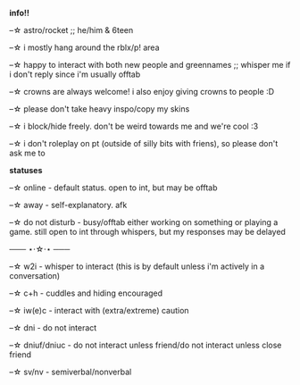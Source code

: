 **info!!**

–☆ astro/rocket ;; he/him & 6teen

–☆ i mostly hang around the rblx/p! area

–☆ happy to interact with both new people and greennames ;; whisper me if i don't reply since i'm usually offtab

–☆ crowns are always welcome! i also enjoy giving crowns to people :D

–☆ please don't take heavy inspo/copy my skins

–☆ i block/hide freely. don't be weird towards me and we're cool :3

–☆ i don't roleplay on pt (outside of silly bits with friens), so please don't ask me to 

**statuses**

–☆ online - default status. open to int, but may be offtab

–☆ away - self-explanatory. afk

–☆ do not disturb - busy/offtab either working on something or playing a game. still open to int through whispers, but my responses may be delayed

─── ⋆⋅☆⋅⋆ ───

–☆ w2i - whisper to interact (this is by default unless i'm actively in a conversation)

–☆ c+h - cuddles and hiding encouraged

–☆ iw(e)c - interact with (extra/extreme) caution

–☆ dni - do not interact 

–☆ dniuf/dniuc - do not interact unless friend/do not interact unless close friend

–☆ sv/nv - semiverbal/nonverbal

